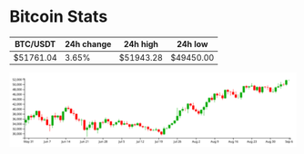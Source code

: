 # Bitcoin Stats

BTC/USDT|24h change|24h high|24h low|
|---|---|---|---|
|$51761.04|3.65%|$51943.28|$49450.00|

<img src="./chart.svg">
